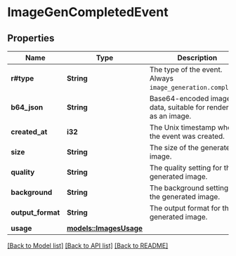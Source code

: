 # ImageGenCompletedEvent

## Properties

Name | Type | Description | Notes
------------ | ------------- | ------------- | -------------
**r#type** | **String** | The type of the event. Always `image_generation.completed`.  | 
**b64_json** | **String** | Base64-encoded image data, suitable for rendering as an image.  | 
**created_at** | **i32** | The Unix timestamp when the event was created.  | 
**size** | **String** | The size of the generated image.  | 
**quality** | **String** | The quality setting for the generated image.  | 
**background** | **String** | The background setting for the generated image.  | 
**output_format** | **String** | The output format for the generated image.  | 
**usage** | [**models::ImagesUsage**](ImagesUsage.md) |  | 

[[Back to Model list]](../README.md#documentation-for-models) [[Back to API list]](../README.md#documentation-for-api-endpoints) [[Back to README]](../README.md)


